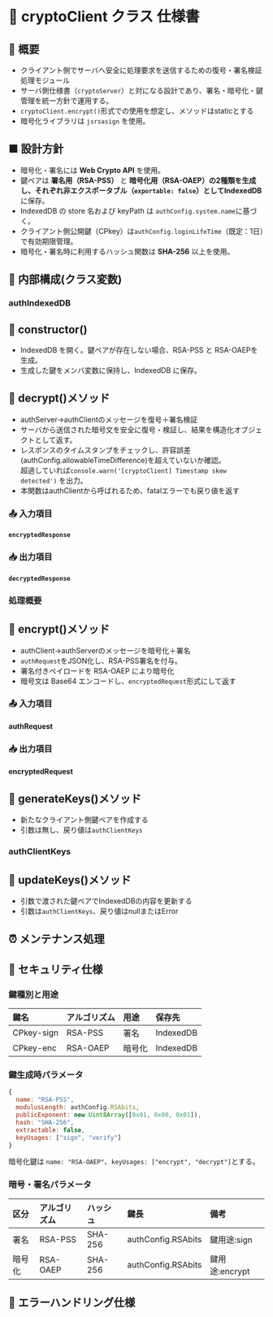 # 🔐 cryptoClient クラス 仕様書

## 🧭 概要

- クライアント側でサーバへ安全に処理要求を送信するための復号・署名検証処理モジュール
- サーバ側仕様書（`cryptoServer`）と対になる設計であり、署名・暗号化・鍵管理を統一方針で運用する。
- `cryptoClient.encrypt()`形式での使用を想定し、メソッドはstaticとする
- 暗号化ライブラリは `jsrsasign` を使用。

## ■ 設計方針

- 暗号化・署名には **Web Crypto API** を使用。
- 鍵ペアは **署名用（RSA-PSS）** と **暗号化用（RSA-OAEP）**の2種類を生成し、それぞれ非エクスポータブル（`exportable: false`）として**IndexedDB** に保存。
- IndexedDB の store 名および keyPath は `authConfig.system.name`に基づく。
- クライアント側公開鍵（CPkey）は`authConfig.loginLifeTime`（既定：1日）で有効期限管理。
- 暗号化・署名時に利用するハッシュ関数は **SHA-256** 以上を使用。

## 🧩 内部構成(クラス変数)

### authIndexedDB

<!--::$tmp/encryptedRequest.md::-->

## 🧱 constructor()

- IndexedDB を開く。鍵ペアが存在しない場合、RSA-PSS と RSA-OAEPを生成。
- 生成した鍵をメンバ変数に保持し、IndexedDB に保存。

## 🧱 decrypt()メソッド

- authServer->authClientのメッセージを復号＋署名検証
- サーバから送信された暗号文を安全に復号・検証し、結果を構造化オブジェクトとして返す。
- レスポンスのタイムスタンプをチェックし、許容誤差(authConfig.allowableTimeDifference)を超えていないか確認。<br>
  超過していれば`console.warn('[cryptoClient] Timestamp skew detected')` を出力。
- 本関数はauthClientから呼ばれるため、fatalエラーでも戻り値を返す

### 📤 入力項目

#### `encryptedResponse`

<!--::$tmp/encryptedResponse.md::-->

### 📥 出力項目

#### `decryptedResponse`

<!--::$tmp/decryptedResponse.md::-->

### 処理概要


## 🧱 encrypt()メソッド

- authClient->authServerのメッセージを暗号化＋署名
- `authRequest`をJSON化し、RSA-PSS署名を付与。
- 署名付きペイロードを RSA-OAEP により暗号化
- 暗号文は Base64 エンコードし、`encryptedRequest`形式にして返す

### 📤 入力項目

#### authRequest

<!--::$tmp/authRequest.md::-->

### 📥 出力項目

#### encryptedRequest

<!--::$tmp/encryptedRequest.md::-->

## 🧱 generateKeys()メソッド

- 新たなクライアント側鍵ペアを作成する
- 引数は無し、戻り値は`authClientKeys`

### authClientKeys

<!--::$tmp/authClientKeys.md::-->

## 🧱 updateKeys()メソッド

- 引数で渡された鍵ペアでIndexedDBの内容を更新する
- 引数は`authClientKeys`、戻り値はnullまたはError

## ⏰ メンテナンス処理

## 🔐 セキュリティ仕様

### 鍵種別と用途

| 鍵名 | アルゴリズム | 用途 | 保存先 |
| :-- | :-- | :-- | :-- |
| CPkey-sign | RSA-PSS | 署名 | IndexedDB |
| CPkey-enc | RSA-OAEP | 暗号化 | IndexedDB |

### 鍵生成時パラメータ

``` js
{
  name: "RSA-PSS",
  modulusLength: authConfig.RSAbits,
  publicExponent: new Uint8Array([0x01, 0x00, 0x01]),
  hash: "SHA-256",
  extractable: false,
  keyUsages: ["sign", "verify"]
}
```

暗号化鍵は `name: "RSA-OAEP"`、`keyUsages: ["encrypt", "decrypt"]`とする。

### 暗号・署名パラメータ

| 区分 | アルゴリズム | ハッシュ | 鍵長 | 備考 |
| :-- | :-- | :-- | :-- | :-- |
| 署名 | RSA-PSS | SHA-256 | authConfig.RSAbits | 鍵用途:sign |
| 暗号化 | RSA-OAEP | SHA-256 | authConfig.RSAbits | 鍵用途:encrypt |

## 🧾 エラーハンドリング仕様
